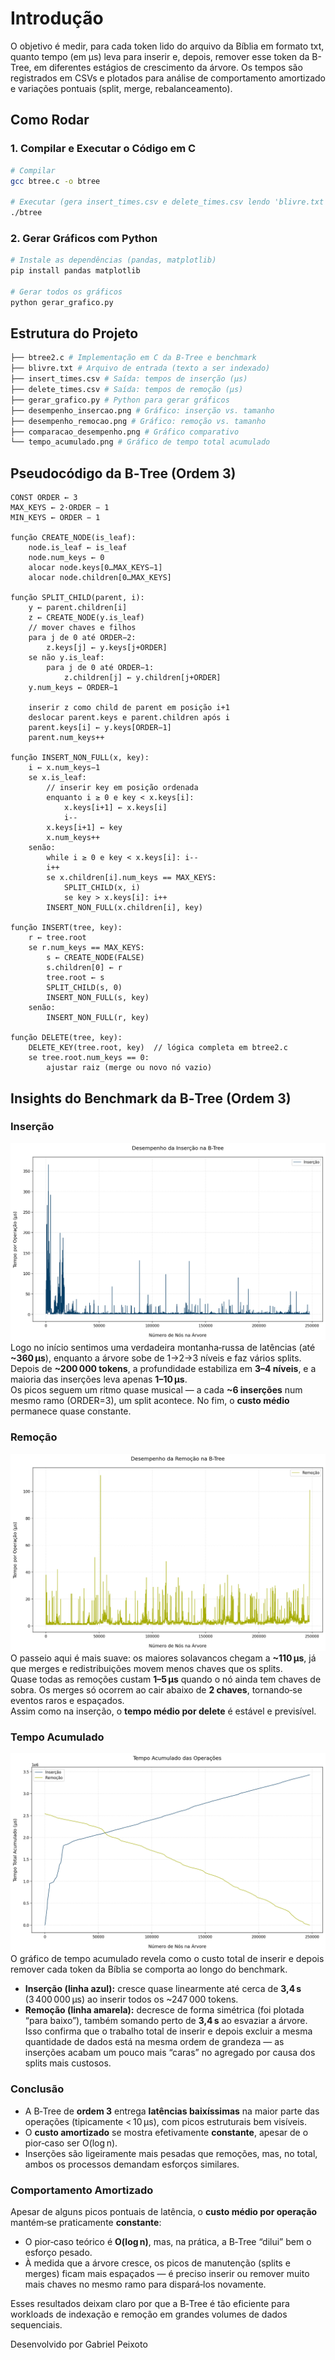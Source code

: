 # Introdução

O objetivo é medir, para cada token lido do arquivo da Bíblia em formato txt, quanto tempo (em μs) leva para inserir e, depois, remover esse token da B-Tree, em diferentes estágios de crescimento da árvore. Os tempos são registrados em CSVs e plotados para análise de comportamento amortizado e variações pontuais (split, merge, rebalanceamento).

## Como Rodar

### 1. Compilar e Executar o Código em C

```bash
# Compilar
gcc btree.c -o btree

# Executar (gera insert_times.csv e delete_times.csv lendo 'blivre.txt')
./btree
```
### 2. Gerar Gráficos com Python

```bash
# Instale as dependências (pandas, matplotlib)
pip install pandas matplotlib

# Gerar todos os gráficos
python gerar_grafico.py
```
## Estrutura do Projeto

```bash
├── btree2.c # Implementação em C da B‑Tree e benchmark
├── blivre.txt # Arquivo de entrada (texto a ser indexado)
├── insert_times.csv # Saída: tempos de inserção (μs)
├── delete_times.csv # Saída: tempos de remoção (μs)
├── gerar_grafico.py # Python para gerar gráficos
├── desempenho_insercao.png # Gráfico: inserção vs. tamanho
├── desempenho_remocao.png # Gráfico: remoção vs. tamanho
├── comparacao_desempenho.png # Gráfico comparativo
└── tempo_acumulado.png # Gráfico de tempo total acumulado
```

## Pseudocódigo da B‑Tree (Ordem 3)

```text
CONST ORDER ← 3
MAX_KEYS ← 2·ORDER − 1
MIN_KEYS ← ORDER − 1

função CREATE_NODE(is_leaf):
    node.is_leaf ← is_leaf
    node.num_keys ← 0
    alocar node.keys[0…MAX_KEYS−1]
    alocar node.children[0…MAX_KEYS]

função SPLIT_CHILD(parent, i):
    y ← parent.children[i]
    z ← CREATE_NODE(y.is_leaf)
    // mover chaves e filhos
    para j de 0 até ORDER−2:
        z.keys[j] ← y.keys[j+ORDER]
    se não y.is_leaf:
        para j de 0 até ORDER−1:
            z.children[j] ← y.children[j+ORDER]
    y.num_keys ← ORDER−1

    inserir z como child de parent em posição i+1
    deslocar parent.keys e parent.children após i
    parent.keys[i] ← y.keys[ORDER−1]
    parent.num_keys++

função INSERT_NON_FULL(x, key):
    i ← x.num_keys−1
    se x.is_leaf:
        // inserir key em posição ordenada
        enquanto i ≥ 0 e key < x.keys[i]:
            x.keys[i+1] ← x.keys[i]
            i--
        x.keys[i+1] ← key
        x.num_keys++
    senão:
        while i ≥ 0 e key < x.keys[i]: i--
        i++
        se x.children[i].num_keys == MAX_KEYS:
            SPLIT_CHILD(x, i)
            se key > x.keys[i]: i++
        INSERT_NON_FULL(x.children[i], key)

função INSERT(tree, key):
    r ← tree.root
    se r.num_keys == MAX_KEYS:
        s ← CREATE_NODE(FALSE)
        s.children[0] ← r
        tree.root ← s
        SPLIT_CHILD(s, 0)
        INSERT_NON_FULL(s, key)
    senão:
        INSERT_NON_FULL(r, key)

função DELETE(tree, key):
    DELETE_KEY(tree.root, key)  // lógica completa em btree2.c
    se tree.root.num_keys == 0:
        ajustar raiz (merge ou novo nó vazio)
```

## Insights do Benchmark da B‑Tree (Ordem 3)

### Inserção  

![Inserção](desempenho_insercao.png)
Logo no início sentimos uma verdadeira montanha‑russa de latências (até **~360 μs**), enquanto a árvore sobe de 1→2→3 níveis e faz vários splits.  
Depois de **~200 000 tokens**, a profundidade estabiliza em **3–4 níveis**, e a maioria das inserções leva apenas **1–10 μs**.  
Os picos seguem um ritmo quase musical — a cada **~6 inserções** num mesmo ramo (ORDER=3), um split acontece. No fim, o **custo médio** permanece quase constante.

### Remoção 
![Remoção](desempenho_remocao.png)
O passeio aqui é mais suave: os maiores solavancos chegam a **~110 μs**, já que merges e redistribuições movem menos chaves que os splits.  
Quase todas as remoções custam **1–5 μs** quando o nó ainda tem chaves de sobra. Os merges só ocorrem ao cair abaixo de **2 chaves**, tornando‑se eventos raros e espaçados.  
Assim como na inserção, o **tempo médio por delete** é estável e previsível.

### Tempo Acumulado  

![Tempo Acumulado](tempo_acumulado.png)
O gráfico de tempo acumulado revela como o custo total de inserir e depois remover cada token da Bíblia se comporta ao longo do benchmark.
- **Inserção (linha azul):** cresce quase linearmente até cerca de **3,4 s** (3 400 000 μs) ao inserir todos os ~247 000 tokens.  
- **Remoção (linha amarela):** decresce de forma simétrica (foi plotada “para baixo”), também somando perto de **3,4 s** ao esvaziar a árvore.  
Isso confirma que o trabalho total de inserir e depois excluir a mesma quantidade de dados está na mesma ordem de grandeza — as inserções acabam um pouco mais “caras” no agregado por causa dos splits mais custosos.

### Conclusão  
- A B‑Tree de **ordem 3** entrega **latências baixíssimas** na maior parte das operações (tipicamente < 10 μs), com picos estruturais bem visíveis.  
- O **custo amortizado** se mostra efetivamente **constante**, apesar de o pior‑caso ser O(log n).  
- Inserções são ligeiramente mais pesadas que remoções, mas, no total, ambos os processos demandam esforços similares.  

### Comportamento Amortizado  
Apesar de alguns picos pontuais de latência, o **custo médio por operação** mantém‑se praticamente **constante**:

- O pior‑caso teórico é **O(log n)**, mas, na prática, a B‑Tree “dilui” bem o esforço pesado.  
- À medida que a árvore cresce, os picos de manutenção (splits e merges) ficam mais espaçados — é preciso inserir ou remover muito mais chaves no mesmo ramo para dispará‑los novamente.

Esses resultados deixam claro por que a B‑Tree é tão eficiente para workloads de indexação e remoção em grandes volumes de dados sequenciais. 

Desenvolvido por Gabriel Peixoto 
